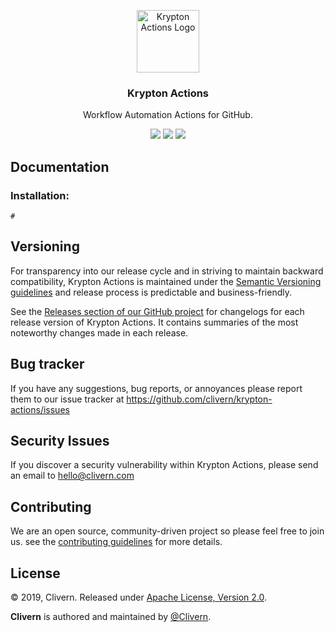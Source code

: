 <p align="center">
    <img alt="Krypton Actions Logo" src="https://raw.githubusercontent.com/Clivern/krypton-actions/master/assets/img/logo.png" height="100" />
    <h3 align="center">Krypton Actions</h3>
    <p align="center">Workflow Automation Actions for GitHub.</p>
    <p align="center">
        <a href="https://travis-ci.org/Clivern/krypton-actions"><img src="https://travis-ci.org/Clivern/krypton-actions.svg?branch=master"></a>
        <a href="https://github.com/Clivern/krypton-actions/releases"><img src="https://img.shields.io/badge/Version-0.2.0-red.svg"></a>
        <a href="https://github.com/Clivern/krypton-actions/blob/master/LICENSE"><img src="https://img.shields.io/badge/LICENSE-Apache--2.0-orange.svg"></a>
    </p>
</p>

## Documentation

### Installation:

```
#
```

## Versioning

For transparency into our release cycle and in striving to maintain backward compatibility, Krypton Actions is maintained under the [Semantic Versioning guidelines](https://semver.org/) and release process is predictable and business-friendly.

See the [Releases section of our GitHub project](https://github.com/clivern/krypton-actions/releases) for changelogs for each release version of Krypton Actions. It contains summaries of the most noteworthy changes made in each release.


## Bug tracker

If you have any suggestions, bug reports, or annoyances please report them to our issue tracker at https://github.com/clivern/krypton-actions/issues


## Security Issues

If you discover a security vulnerability within Krypton Actions, please send an email to [hello@clivern.com](mailto:hello@clivern.com)


## Contributing

We are an open source, community-driven project so please feel free to join us. see the [contributing guidelines](CONTRIBUTING.md) for more details.


## License

© 2019, Clivern. Released under [Apache License, Version 2.0](https://www.apache.org/licenses/LICENSE-2.0).

**Clivern** is authored and maintained by [@Clivern](https://github.com/clivern).